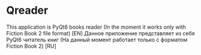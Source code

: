 # Qreader
This application is PyQt6 books reader (In the moment it works only with Fiction Book 2 file format) [EN]
Данное приложение представляет из себя PyQt6 читатель книг (На данный момент работает только с форматом Fiction Book 2) [RU]
